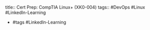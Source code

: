 title:: Cert Prep: CompTIA Linux+ (XK0-004)
tags:: #DevOps #Linux #LinkedIn-Learning

- #tags #LinkedIn-Learning